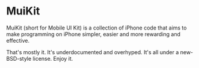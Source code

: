 # MuiKit

MuiKit (short for Mobile UI Kit) is a collection of iPhone code that aims to make programming on iPhone simpler, easier and more rewarding and effective.

That's mostly it. It's underdocumented and overhyped. It's all under a new-BSD-style license. Enjoy it.
